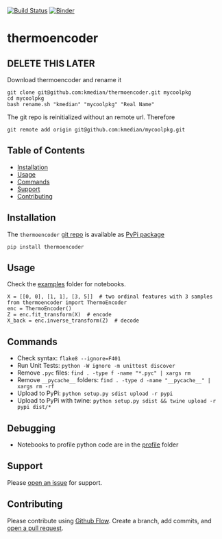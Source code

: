 [![Build Status](https://travis-ci.org/kmedian/thermoencoder.svg?branch=master)](https://travis-ci.org/kmedian/thermoencoder)
[![Binder](https://mybinder.org/badge.svg)](https://mybinder.org/v2/gh/kmedian/thermoencoder/master?urlpath=lab)

# thermoencoder

## DELETE THIS LATER 
Download thermoencoder and rename it

```
git clone git@github.com:kmedian/thermoencoder.git mycoolpkg
cd mycoolpkg
bash rename.sh "kmedian" "mycoolpkg" "Real Name"
```

The git repo is reinitialized without an remote url. 
Therefore

```
git remote add origin git@github.com:kmedian/mycoolpkg.git
```


## Table of Contents
* [Installation](#installation)
* [Usage](#usage)
* [Commands](#commands)
* [Support](#support)
* [Contributing](#contributing)


## Installation
The `thermoencoder` [git repo](http://github.com/kmedian/thermoencoder) is available as [PyPi package](https://pypi.org/project/thermoencoder)

```
pip install thermoencoder
```


## Usage
Check the [examples](http://github.com/kmedian/thermoencoder/examples) folder for notebooks.


```
X = [[0, 0], [1, 1], [3, 5]]  # two ordinal features with 3 samples
from thermoencoder import ThermoEncoder
enc = ThermoEncoder()
Z = enc.fit_transform(X)  # encode
X_back = enc.inverse_transform(Z)  # decode
```


## Commands
* Check syntax: `flake8 --ignore=F401`
* Run Unit Tests: `python -W ignore -m unittest discover`
* Remove `.pyc` files: `find . -type f -name "*.pyc" | xargs rm`
* Remove `__pycache__` folders: `find . -type d -name "__pycache__" | xargs rm -rf`
* Upload to PyPi: `python setup.py sdist upload -r pypi`
* Upload to PyPi with twine: `python setup.py sdist && twine upload -r pypi dist/*`


## Debugging
* Notebooks to profile python code are in the [profile](profile) folder


## Support
Please [open an issue](https://github.com/kmedian/thermoencoder/issues/new) for support.


## Contributing
Please contribute using [Github Flow](https://guides.github.com/introduction/flow/). Create a branch, add commits, and [open a pull request](https://github.com/kmedian/thermoencoder/compare/).
